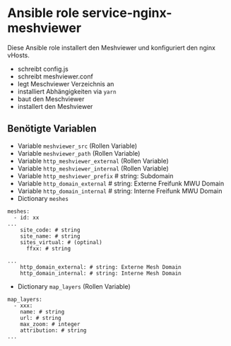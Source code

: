 # Ansible role service-nginx-meshviewer

Diese Ansible role installert den Meshviewer und konfiguriert den nginx vHosts.

- schreibt config.js
- schreibt meshviewer.conf
- legt Meschviewer Verzeichnis an
- installiert Abhängigkeiten via `yarn`
- baut den Meschviewer
- installert den Meshviewer

## Benötigte Variablen

- Variable `meshviewer_src` (Rollen Variable)
- Variable `meshviewer_path` (Rollen Variable)
- Variable `http_meshviewer_external` (Rollen Variable)
- Variable `http_meshviewer_internal` (Rollen Variable)
- Variable `http_meshviewer_prefix` # string: Subdomain
- Variable `http_domain_external` # string: Externe Freifunk MWU Domain
- Variable `http_domain_internal` # string: Interne Freifunk MWU Domain
- Dictionary `meshes`
```
meshes:
  - id: xx
...
    site_code: # string
    site_name: # string
    sites_virtual: # (optinal)
      ffxx: # string

...
    http_domain_external: # string: Externe Mesh Domain
    http_domain_internal: # string: Interne Mesh Domain
```

- Dictionary `map_layers` (Rollen Variable)

```
map_layers:
  - xxx:
    name: # string
    url: # string
    max_zoom: # integer
    attribution: # string
...
```
